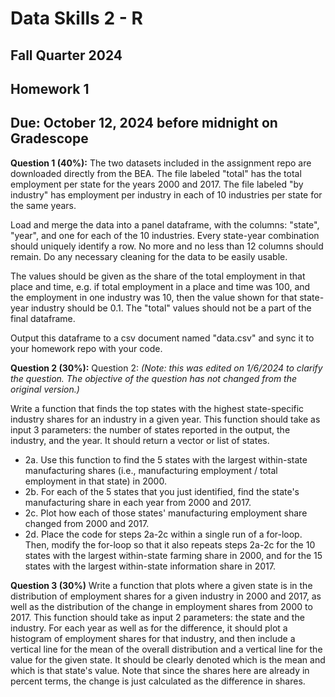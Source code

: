 # Data Skills 2 - R
## Fall Quarter 2024

## Homework 1
## Due: October 12, 2024 before midnight on Gradescope

__Question 1 (40%):__ The two datasets included in the assignment repo are downloaded directly from the BEA.  The file labeled "total" has the total employment per state for the years 2000 and 2017.  The file labeled "by industry" has employment per industry in each of 10 industries per state for the same years.

Load and merge the data into a panel dataframe, with the columns: "state", "year", and one for each of the 10 industries.  Every state-year combination should uniquely identify a row.  No more and no less than 12 columns should remain.  Do any necessary cleaning for the data to be easily usable.

The values should be given as the share of the total employment in that place and time, e.g. if total employment in a place and time was 100, and the employment in one industry was 10, then the value shown for that state-year industry should be 0.1.  The "total" values should not be a part of the final dataframe.  

Output this dataframe to a csv document named "data.csv" and sync it to your homework repo with your code.

__Question 2 (30%):__ Question 2: _(Note: this was edited on 1/6/2024 to clarify the question. The objective of the question has not changed from the original version.)_

Write a function that finds the top states with the highest state-specific industry shares for an industry in a given year. This function should take as input 3 parameters: the number of states reported in the output, the industry, and the year. It should return a vector or list of states.
* 2a. Use this function to find the 5 states with the largest within-state manufacturing shares (i.e., manufacturing employment / total employment in that state) in 2000.
* 2b. For each of the 5 states that you just identified, find the state's manufacturing share in each year from 2000 and 2017.
* 2c. Plot how each of those states' manufacturing employment share changed from 2000 and 2017. 
* 2d. Place the code for steps 2a-2c within a single run of a for-loop. Then, modify the for-loop so that it also repeats steps 2a-2c for the 10 states with the largest within-state farming share in 2000, and for the 15 states with the largest within-state information share in 2017.


__Question 3 (30%)__ Write a function that plots where a given state is in the distribution of employment shares for a given industry in 2000 and 2017, as well as the distribution of the change in employment shares from 2000 to 2017. This function should take as input 2 parameters: the state and the industry. For each year as well as for the difference, it should plot a histogram of employment shares for that industry, and then include a vertical line for the mean of the overall distribution and a vertical line for the value for the given state. It should be clearly denoted which is the mean and which is that state's value. Note that since the shares here are already in percent terms, the change is just calculated as the difference in shares.
